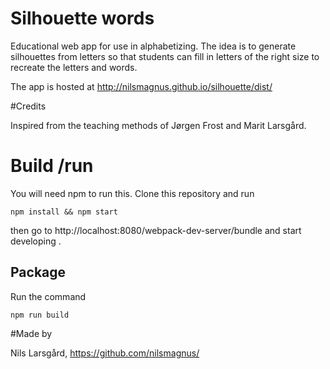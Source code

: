 Silhouette words
===============

Educational web app for use in alphabetizing. The idea is to generate silhouettes from letters so that students can fill in letters of the right size to recreate the letters and words.

The app is hosted at http://nilsmagnus.github.io/silhouette/dist/

#Credits

Inspired from the teaching methods of Jørgen Frost and Marit Larsgård.

# Build /run

You will need npm to run this. Clone this repository and run

    npm install && npm start

then go to http://localhost:8080/webpack-dev-server/bundle and start developing .

## Package

Run the command

    npm run build


#Made by

Nils Larsgård, https://github.com/nilsmagnus/
